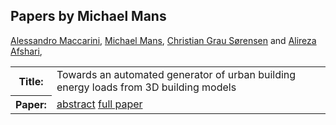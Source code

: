 ## Papers by Michael Mans
<table>
<a href="/proceedings/authors/AlessandroMaccarini">Alessandro Maccarini</a>, <a href="/proceedings/authors/MichaelMans">Michael Mans</a>, <a href="/proceedings/authors/ChristianGrauSorensen">Christian Grau Sørensen</a> and <a href="/proceedings/authors/AlirezaAfshari">Alireza Afshari</a>, </td>
</tr>
<tr><th>Title:</th>
<td>Towards an automated generator of urban building energy loads from 3D building models</td>
</tr>
<tr><th>Paper:</th>
<td><a href="/abstracts/abstract_8B_2">abstract</a> <a href="/proceedings/papers/Modelica2021session8B_paper2.pdf">full paper</a></td>
</tr>
</table>
